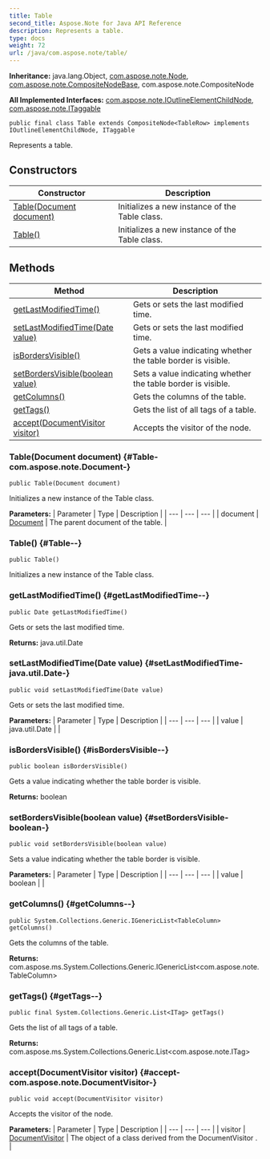 ```yaml
---
title: Table
second_title: Aspose.Note for Java API Reference
description: Represents a table.
type: docs
weight: 72
url: /java/com.aspose.note/table/
---
```


**Inheritance:**
java.lang.Object, [com.aspose.note.Node](../../com.aspose.note/node), [com.aspose.note.CompositeNodeBase](../../com.aspose.note/compositenodebase), com.aspose.note.CompositeNode

**All Implemented Interfaces:**
[com.aspose.note.IOutlineElementChildNode](../../com.aspose.note/ioutlineelementchildnode), [com.aspose.note.ITaggable](../../com.aspose.note/itaggable)
```
public final class Table extends CompositeNode<TableRow> implements IOutlineElementChildNode, ITaggable
```

Represents a table.
## Constructors

| Constructor | Description |
| --- | --- |
| [Table(Document document)](#Table-com.aspose.note.Document-) | Initializes a new instance of the  Table  class. |
| [Table()](#Table--) | Initializes a new instance of the  Table  class. |
## Methods

| Method | Description |
| --- | --- |
| [getLastModifiedTime()](#getLastModifiedTime--) | Gets or sets the last modified time. |
| [setLastModifiedTime(Date value)](#setLastModifiedTime-java.util.Date-) | Gets or sets the last modified time. |
| [isBordersVisible()](#isBordersVisible--) | Gets a value indicating whether the table border is visible. |
| [setBordersVisible(boolean value)](#setBordersVisible-boolean-) | Sets a value indicating whether the table border is visible. |
| [getColumns()](#getColumns--) | Gets the columns of the table. |
| [getTags()](#getTags--) | Gets the list of all tags of a table. |
| [accept(DocumentVisitor visitor)](#accept-com.aspose.note.DocumentVisitor-) | Accepts the visitor of the node. |
### Table(Document document) {#Table-com.aspose.note.Document-}
```
public Table(Document document)
```


Initializes a new instance of the  Table  class.

**Parameters:**
| Parameter | Type | Description |
| --- | --- | --- |
| document | [Document](../../com.aspose.note/document) | The parent document of the table. |

### Table() {#Table--}
```
public Table()
```


Initializes a new instance of the  Table  class.

### getLastModifiedTime() {#getLastModifiedTime--}
```
public Date getLastModifiedTime()
```


Gets or sets the last modified time.

**Returns:**
java.util.Date
### setLastModifiedTime(Date value) {#setLastModifiedTime-java.util.Date-}
```
public void setLastModifiedTime(Date value)
```


Gets or sets the last modified time.

**Parameters:**
| Parameter | Type | Description |
| --- | --- | --- |
| value | java.util.Date |  |

### isBordersVisible() {#isBordersVisible--}
```
public boolean isBordersVisible()
```


Gets a value indicating whether the table border is visible.

**Returns:**
boolean
### setBordersVisible(boolean value) {#setBordersVisible-boolean-}
```
public void setBordersVisible(boolean value)
```


Sets a value indicating whether the table border is visible.

**Parameters:**
| Parameter | Type | Description |
| --- | --- | --- |
| value | boolean |  |

### getColumns() {#getColumns--}
```
public System.Collections.Generic.IGenericList<TableColumn> getColumns()
```


Gets the columns of the table.

**Returns:**
com.aspose.ms.System.Collections.Generic.IGenericList<com.aspose.note.TableColumn>
### getTags() {#getTags--}
```
public final System.Collections.Generic.List<ITag> getTags()
```


Gets the list of all tags of a table.

**Returns:**
com.aspose.ms.System.Collections.Generic.List<com.aspose.note.ITag>
### accept(DocumentVisitor visitor) {#accept-com.aspose.note.DocumentVisitor-}
```
public void accept(DocumentVisitor visitor)
```


Accepts the visitor of the node.

**Parameters:**
| Parameter | Type | Description |
| --- | --- | --- |
| visitor | [DocumentVisitor](../../com.aspose.note/documentvisitor) | The object of a class derived from the  DocumentVisitor . |

